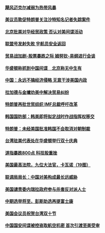 #### [飓风迈克尔减弱为热带风暴](../pages/zg_yre_rvq/4609472.md?t=10111833) 

#### [美议员敦促特朗普关注沙特知名记者失踪案件](../pages/zg_yre_rvq/4609431.md?t=10111833) 

#### [北京批美对华经贸政策 否认对美间谍活动](../pages/zg_yre_rvq/4609207.md?t=10111833) 

#### [联盟号发射失败 宇航员安全返回](../pages/zg_yre_rvq/4609196.md?t=10111833) 

#### [贸易战加剧-股票暴跌之际  姆努钦-易纲进行会谈](../pages/zg_yre_rvq/4609194.md?t=10111833) 

#### [华盛顿称抓到中国间谍　北京称无中生有](../pages/zg_yre_rvq/4609020.md?t=10111833) 

#### [中国：永远不搞经济侵略   无意干涉美国内政](../pages/zg_yre_rvq/4608951.md?t=10111833) 

#### [拉加德与金墉劝美中解决贸易纠纷](../pages/zg_yre_rvq/4608927.md?t=10111833) 

#### [特朗普再批世贸组织  IMF总裁呼吁改革](../pages/zg_yre_rvq/4608878.md?t=10111833) 

#### [韩国国防部：韩美即将拟定战时作战指挥权移交](../pages/zg_yre_rvq/4608851.md?t=10111833) 

#### [特朗普：未经美国批准韩国不会取消对朝制裁 ](../pages/zg_yre_rvq/4608817.md?t=10111833) 

#### [台湾驻美代表处在华盛顿举行双十庆典](../pages/zg_yre_rvq/4608791.md?t=10111833) 

#### [道指暴跌800点 科技股重挫](../pages/zg_yre_rvq/4608713.md?t=10111833) 

#### [美国最高法院，九位大法官，卡瓦诺（19图）](../pages/zg_yre_rvq/4605718.md?t=10111833) 

#### [联调局局长：中国对美构成最长远威胁](../pages/zg_yre_rvq/4608298.md?t=10111833) 

#### [美国谴责委内瑞拉政府参与杀害反对派人士](../pages/zg_yre_rvq/4608283.md?t=10111833) 

#### [中期选举将至，彭斯助选再提富士康](../pages/zg_yre_rvq/4608280.md?t=10111833) 

#### [美国会议员祝贺台湾双十节](../pages/zg_yre_rvq/4608272.md?t=10111833) 

#### [中国国安间谍被控盗取航空机密 首次引渡至美受审](../pages/zg_yre_rvq/4608257.md?t=10111833) 

